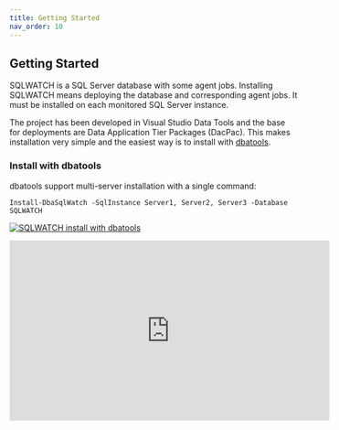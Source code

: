 ```yaml
---
title: Getting Started
nav_order: 10
---
```


## Getting Started

SQLWATCH is a SQL Server database with some agent jobs. Installing SQLWATCH means deploying the database and corresponding agent jobs. 
It must be installed on each monitored SQL Server instance. 

The project has been developed in Visual Studio Data Tools and the base for deployments are Data Application Tier Packages (DacPac). 
This makes installation very simple and the easiest way is to install with [dbatools](https://dbatools.io/).

### Install with dbatools

dbatools support multi-server installation with a single command:

```
Install-DbaSqlWatch -SqlInstance Server1, Server2, Server3 -Database SQLWATCH
```

[![SQLWATCH install with dbatools](https://img.youtube.com/vi/W38osuBv_Q8/0.jpg)](https://www.youtube.com/watch?v=W38osuBv_Q8)

<iframe width="560" height="315" src="https://www.youtube-nocookie.com/embed/W38osuBv_Q8?controls=0" frameborder="0" allow="accelerometer; autoplay; encrypted-media; gyroscope; picture-in-picture" allowfullscreen></iframe>
